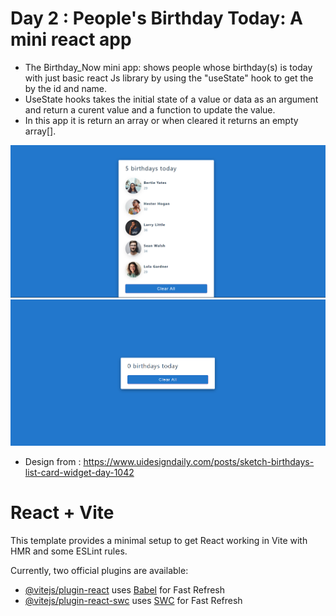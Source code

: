 # Day 2 : People's Birthday Today: A mini react app
- The Birthday_Now mini app: shows people whose birthday(s) is today with just basic react Js library by using the "useState" hook to get the by the id and name.
- UseState hooks takes the initial state of a value or data as an argument and return a curent value and a function to update the value.
- In this app it is return an array or when cleared it returns an empty array[].

![Alt text](./public/B1.png "With people birthdays")
![Alt text](./public/B2.png "With empty people's birthdays")

- Design from : https://www.uidesigndaily.com/posts/sketch-birthdays-list-card-widget-day-1042

# React + Vite
This template provides a minimal setup to get React working in Vite with HMR and some ESLint rules.

Currently, two official plugins are available:

- [@vitejs/plugin-react](https://github.com/vitejs/vite-plugin-react/blob/main/packages/plugin-react/README.md) uses [Babel](https://babeljs.io/) for Fast Refresh
- [@vitejs/plugin-react-swc](https://github.com/vitejs/vite-plugin-react-swc) uses [SWC](https://swc.rs/) for Fast Refresh
